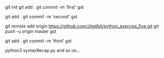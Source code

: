 git init
git add .
git commit -m 'first'
gst

git add .
git commit -m 'second'
gst

git remote add origin https://github.com/Jitgitbit/python_exercise_five.git
git push -u origin master
gst

git add .
git commit -m 'third'
gst

python3 syntaxRecap.py
and so on...